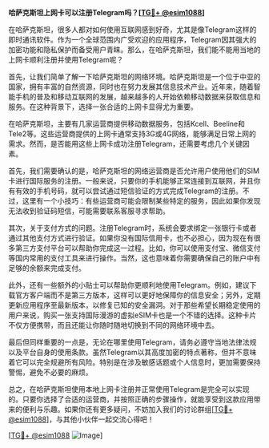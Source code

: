 **哈萨克斯坦上网卡可以注册Telegram吗？[[TG💪+ @esim1088](https://t.me/s/esim1088)]**

在哈萨克斯坦，很多人都对如何使用互联网感到好奇，尤其是像Telegram这样的即时通讯软件。作为一个全球范围内广受欢迎的应用程序，Telegram因其强大的加密功能和隐私保护而备受用户青睐。那么，在哈萨克斯坦，我们能不能用当地的上网卡顺利注册并使用Telegram呢？

首先，让我们简单了解一下哈萨克斯坦的网络环境。哈萨克斯坦是一个位于中亚的国家，拥有丰富的自然资源，同时也在努力发展其信息技术产业。近年来，随着智能手机的普及和移动互联网的发展，越来越多的人开始依赖移动数据来获取信息和服务。在这种背景下，选择一张合适的上网卡显得尤为重要。

在哈萨克斯坦，主要有几家运营商提供移动数据服务，包括Kcell、Beeline和Tele2等。这些运营商提供的上网卡通常支持3G或4G网络，能够满足日常上网的需求。然而，是否能用这些上网卡成功注册Telegram，还需要考虑几个关键因素。

首先，我们需要确认的是，哈萨克斯坦的网络运营商是否允许用户使用他们的SIM卡进行国际服务的注册。一般来说，只要你的手机能够正常连接到互联网，并且你有有效的手机号码，就可以尝试通过短信验证的方式完成Telegram的注册。不过，这里有一个小技巧：有些运营商可能会限制某些特定的服务，因此如果你发现无法收到验证码短信，可能需要联系客服寻求帮助。

其次，关于支付方式的问题。注册Telegram时，系统会要求绑定一张银行卡或者通过其他支付方式进行验证。如果你没有国际信用卡，也不必担心，因为现在有很多第三方支付平台可以帮助你完成这一过程。比如，你可以使用支付宝、微信支付等国内常用的支付工具来进行操作。当然，这也意味着你需要确保自己的账户中有足够的余额来完成支付。

此外，还有一些额外的小贴士可以帮助你更顺利地使用Telegram。例如，建议下载官方客户端而不是第三方版本，这样可以更好地保障你的信息安全；另外，定期更新应用程序至最新版本，以修复已知的安全漏洞。对于那些希望长期稳定使用的用户来说，购买一张支持国际漫游的虚拟eSIM卡也是一个不错的选择。这种卡片不仅方便携带，而且还能让你随时随地切换到不同的网络环境中去。

最后但同样重要的一点是，无论在哪里使用Telegram，请务必遵守当地法律法规以及平台自身的使用条款。虽然Telegram以其高度加密的特点著称，但并不意味着它可以完全规避所有风险。特别是在涉及敏感话题或个人信息时，更加需要保持警惕，避免不必要的麻烦。

总之，在哈萨克斯坦使用本地上网卡注册并正常使用Telegram是完全可以实现的。只要你选择了合适的运营商，并按照正确的步骤操作，就能享受到这款应用带来的便利与乐趣。如果你还有更多疑问，不妨加入我们的讨论群组[[TG💪+ @esim1088](https://t.me/s/esim1088)]，与其他小伙伴一起交流心得吧！

[[TG💪+ @esim1088](https://t.me/s/esim1088) ![Image](https://i.postimg.cc/4NQfJmqS/Snipaste-2025-05-13-00-14-12.png)]